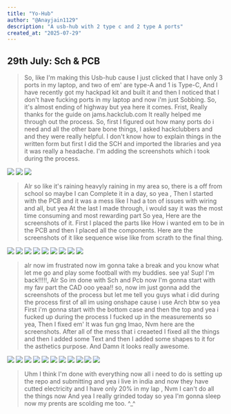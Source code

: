 ```yaml
---
title: "Yo-Hub"
author: "@Anayjain1129"
description: "A usb-hub with 2 type c and 2 type A ports"
created_at: "2025-07-29"
---
```


## 29th July: Sch & PCB 
>So, like I'm making this Usb-hub cause I just clicked that I have only 3 ports in my laptop, and two of em' are type-A and 1 is Type-C, And I have recently got my hackpad kit and built it and then I noticed that I don't have fucking ports in my laptop and now i'm just Sobbing. So, it's almost ending of highway but yea here it comes.
>Frist, Really thanks for the guide on jams.hackclub.com It really helped me through out the process.
>So, first I figured out how many ports do i need and all the other bare bone things, I asked hackclubbers and and they were really helpful.
>I don't know how to explain things in the written form but first I did the SCH and imported the libraries and yea it was really a headache.
>I'm adding the screenshots which i took during the process.

![](/images/1.png)
![](/images/2.png)
![](/images/sch.png)

>Alr so like it's raining heavyly raining in my area so, there is a off from school so maybe I can Complete it in a day, so yea , Then I started with the PCB and it was a mess like I had a ton of issues with wiring and all, but yea At the last I made through, i would say it was the most time consuming and most rewarding part So yea, Here are the screenshots of it. First I placed the parts like How i wanted em to be in the PCB and then I placed all the components. Here are the screenshots of it like sequence wise like from scrath to the final thing.

![](/images/3.png)
![](/images/4.png)
![](/images/5.png)
![](/images/6.png)
![](/images/7.png)
![](/images/8.png)
![](/images/9.png)
![](/images/10.png)
![](/images/pcb.png)

>alr now im frustrated now im gonna take a break and you know what let me go and play some football with my buddies. see ya!
>Sup! I'm back!!!!!, Alr So im done with Sch and Pcb now I'm gonna start with my fav part the CAD ooo yeaa!! so, now im just gonna add the screenshots of the process but let me tell you guys what i did during the process first of all im using onshape cause i use Arch btw so yea
>First i'm gonna start with the bottom case and then the top and yea i fucked up during the process I fucked up in the measurements so yea, Then I fixed em' It was fun gng lmao, Nvm here are the screenshots. After all of the mess that i creaeted I fixed all the things and then I added some Text and then I added some shapes to it for the asthetics purpose. And Damn it looks really awesome.

![](/images/11.png)
![](/images/12.png)
![](/images/13.png)
![](/images/14.png)
![](/images/15.png)
![](/images/16.png)
![](/images/17.png)
![](/images/18.png)
![](/images/19.png)
![](/images/20.png)
![](/images/21.png)

>Uhm I think I'm done with everything now all i need to do is setting up the repo and submitting and yea i live in india and now they have cutted electricity and I have only 20% in my lap , Nvm I can't do all the things now And yea I really grinded today so yea I'm gonna sleep now my prents are scolding me too. ^_^
